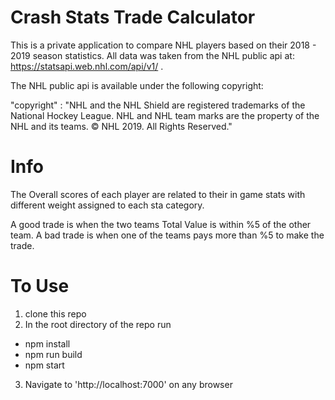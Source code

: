 # Crash Stats Trade Calculator

This is a private application to compare NHL players based on their 2018 - 2019 season statistics. All data was taken from the NHL public api at: https://statsapi.web.nhl.com/api/v1/ .

The NHL public api is available under the following copyright:

  "copyright" : "NHL and the NHL Shield are registered trademarks of the National Hockey League. NHL and NHL team marks are the property of the NHL and its teams. © NHL 2019. All Rights Reserved."

# Info

The Overall scores of each player are related to their in game stats with different weight assigned to each sta category.

A good trade is when the two teams Total Value is within %5 of the other team.
A bad trade is when one of the teams pays more than %5 to make the trade.

# To Use

1. clone this repo
2. In the root directory of the repo run
  - npm install
  - npm run build
  - npm start

3. Navigate to 'http://localhost:7000' on any browser
